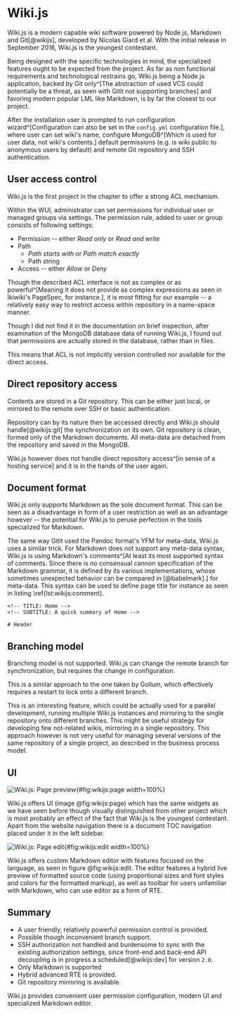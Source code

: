 # Wiki.js

Wiki.js is a modern capable wiki software powered by Node.js, Markdown and Git[@wikijs], developed by Nicolas Giard et al.
With the initial release in September 2016, Wiki.js is the youngest contestant.

Being designed with the specific technologies in mind, the specialized features ought to be expected from the project.
As far as non functional requirements and technological restrains go, Wiki.js being a Node.js application, backed by Git only^[The abstraction of used VCS could potentially be a threat, as seen with Gitit not supporting branches] and favoring modern popular LML like Markdown, is by far the closest to our project.

After the installation user is prompted to run configuration wizard^[Configuration can also be set in the `config.yml` configuration file.], where user can set wiki's name, configure MongoDB^[Which is used for user data, not wiki's contents.] default permissions (e.g. is wiki public to anonymous users by default) and remote Git repository and SSH authentication.

## User access control

Wiki.js is the first project in the chapter to offer a strong ACL mechanism.

Within the WUI, administrator can set permissions for individual user or managed groups via settings.
The permission rule, added to user or group consists of following settings:

* Permission -- either _Read only_ or _Read and write_
* Path
    * _Path starts with_ or _Path match exactly_
    * Path string
* Access -- either _Allow_ or _Deny_

Though the described ACL interface is not as complex or as powerful^[Meaning it does not provide as complex expressions as seen in Ikiwiki's PageSpec, for instance.], it is most fitting for our example
-- a relatively easy way to restrict access within repository in a name-space manner.

Though I did not find it in the documentation on brief inspection, after examination of the MongoDB database data of running Wiki.js, I found out that permissions are actually stored in the database, rather than in files.

This means that ACL is not implicitly version controlled nor available for the direct access.

## Direct repository access

Contents are stored in a Git repository. This can be either just local, or mirrored to the remote over SSH or basic authentication.

Repository can by its nature then be accessed directly and Wiki.js should handle[@wikijs:git] the synchronization on its own.
Git repository is clean, formed only of the Markdown documents.
All meta-data are detached from the repository and saved in the MongoDB.

Wiki.js however does not handle direct repository access^[in sense of a hosting service] and it is in the hands of the user again.

## Document format

Wiki.js only supports Markdown as the sole document format.
This can be seen as a disadvantage in form of a user restriction as well as an advantage however -- the potential for Wiki.js to peruse perfection in the tools specialized for Markdown.

The same way Gitit used the Pandoc format's YFM for meta-data, Wiki.js uses a similar trick.
For Markdown does not support any meta-data syntax, Wiki.js is using Markdown's comments^[At least its most supported syntax of comments. Since there is no consensual cannon specification of the Markdown grammar, it is defined by its various implementations, whose sometimes unexpected behavior can be compared in [@babelmark].] for meta-data.
This syntax can be used to define page title for instance as seen in listing \ref{lst:wikijs:comment}.

```{language=html caption="Wiki.js: Markdown meta comments" label="lst:wikijs:comment"}
<!-- TITLE: Home -->
<!-- SUBTITLE: A quick summary of Home -->

# Header
```

## Branching model

Branching model is not supported.
Wiki.js can change the remote branch for synchronization, but requires the change in configuration.

This is a similar approach to the one taken by Gollum, which effectively requires a restart to lock onto a different branch.

This is an interesting feature, which could be actually used for a parallel development, running multiple Wiki.js instances and mirroring to the single repository onto different branches.
This might be useful strategy for developing few not-related wikis, mirroring in a single repository.
This approach however is not very useful for managing several versions of the same repository of a single project, as described in the business process model.

## UI

![Wiki.js: Page preview](./src/assets/images/wikijs-page){#fig:wikijs:page width=100%}

Wiki.js offers UI (image @fig:wikijs:page) which has the same widgets as we have seen before though visually distinguished from other project which is most probably an effect of the fact that Wiki.js is the youngest contestant.
Apart from the website navigation there is a document TOC navigation placed under it in the left sidebar.

![Wiki.js: Page edit](./src/assets/images/wikijs-edit){#fig:wikijs:edit width=100%}

Wiki.js offers custom Markdown editor with features focused on the language, as seen in figure @fig:wikijs:edit.
The editor features a hybrid live preview of formatted source code (using proportional sizes and font styles and colors for the formatted markup), as well as toolbar for users unfamiliar with Markdown, who can use editor as a form of RTE.

## Summary

- A user friendly, relatively powerful permission control is provided.
- Possible though inconvenient branch support.
- SSH authorization not handled and burdensome to sync with the existing authorization settings, since front-end and back-end API decoupling is in progress a scheduled[@wikijs:dev] for version `2.0`.
- Only Markdown is supported
- Hybrid advanced RTE is provided.
- Git repository mirroring is available.

Wiki.js provides convenient user permission configuration, modern UI and specialized Markdown editor.
